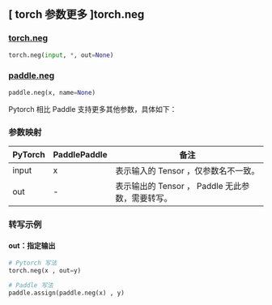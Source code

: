 ## [ torch 参数更多 ]torch.neg

### [torch.neg](https://pytorch.org/docs/stable/generated/torch.neg.html?highlight=neg#torch.neg)

```python
torch.neg(input, *, out=None)
```

### [paddle.neg](https://www.paddlepaddle.org.cn/documentation/docs/zh/develop/api/paddle/neg_cn.html)

```python
paddle.neg(x, name=None)
```

Pytorch 相比 Paddle 支持更多其他参数，具体如下：

### 参数映射

| PyTorch                             | PaddlePaddle | 备注                                                                    |
| ----------------------------------- | ------------ | ----------------------------------------------------------------------- |
| input     | x           | 表示输入的 Tensor ，仅参数名不一致。                         |
| out           | -      | 表示输出的 Tensor ， Paddle 无此参数，需要转写。         |

###  转写示例
#### out：指定输出
```python
# Pytorch 写法
torch.neg(x , out=y)

# Paddle 写法
paddle.assign(paddle.neg(x) , y)
```
